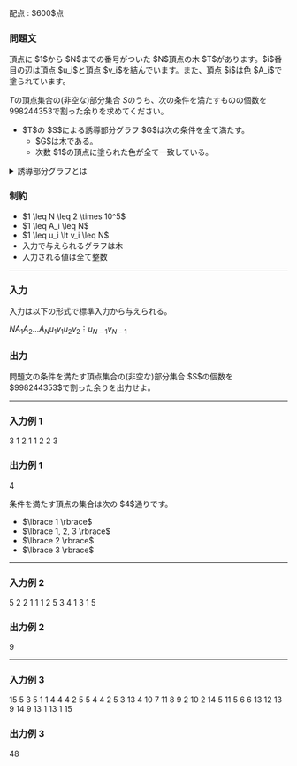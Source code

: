 
<div>

<span>

<span>

<p>
配点 : $600$点
</p>

<div>

<section>

### **問題文**

<p>
頂点に $1$から $N$までの番号がついた $N$頂点の木 $T$があります。$i$番目の辺は頂点 $u_i$と頂点 $v_i$を結んでいます。また、頂点 $i$は色 $A_i$で塗られています。

$T$の頂点集合の(非空な)部分集合 $S$のうち、次の条件を満たすものの個数を $998244353$で割った余りを求めてください。
</p>

<ul>

<li>
$T$の $S$による誘導部分グラフ $G$は次の条件を全て満たす。
<ul>

<li>
$G$は木である。
</li>

<li>
次数 $1$の頂点に塗られた色が全て一致している。
</li>

</ul>

</li>

</ul>

<details>

<summary>
誘導部分グラフとは
  
</summary>
$S$をグラフ $G$の頂点の部分集合とします。このとき、$G$の $S$による誘導部分グラフとは、頂点集合が $S$で、辺集合が「$G$の辺であって両端が $S$に含まれるもの全て」であるようなグラフです。

</details>

</section>

</div>

<div>

<section>

### **制約**

<ul>

<li>
$1 \leq N \leq 2 \times 10^5$
</li>

<li>
$1 \leq A_i \leq N$
</li>

<li>
$1 \leq u_i \lt v_i \leq N$
</li>

<li>
入力で与えられるグラフは木
</li>

<li>
入力される値は全て整数
</li>

</ul>

</section>

</div>

---

<div>

<div>

<section>

### **入力**

<p>
入力は以下の形式で標準入力から与えられる。
</p>

<div>

$N$$A_1$$A_2$$\dots$$A_N$$u_1$$v_1$$u_2$$v_2$$\vdots$$u_{N-1}$$v_{N-1}$
</div>

</section>

</div>

<div>

<section>

### **出力**

<p>
問題文の条件を満たす頂点集合の(非空な)部分集合 $S$の個数を $998244353$で割った余りを出力せよ。
</p>

</section>

</div>

</div>

---

<div>

<section>

### **入力例 1**

<div>

3
1 2 1
1 2
2 3

</div>

</section>

</div>

<div>

<section>

### **出力例 1**

<div>

4

</div>

<p>
条件を満たす頂点の集合は次の $4$通りです。
</p>

<ul>

<li>
$\lbrace 1 \rbrace$
</li>

<li>
$\lbrace 1, 2, 3 \rbrace$
</li>

<li>
$\lbrace 2 \rbrace$
</li>

<li>
$\lbrace 3 \rbrace$
</li>

</ul>

</section>

</div>

---

<div>

<section>

### **入力例 2**

<div>

5
2 2 1 1 1
2 5
3 4
1 3
1 5

</div>

</section>

</div>

<div>

<section>

### **出力例 2**

<div>

9

</div>

</section>

</div>

---

<div>

<section>

### **入力例 3**

<div>

15
5 3 5 1 1 4 4 4 2 5 5 4 4 2 5
3 13
4 10
7 11
8 9
2 10
2 14
5 11
5 6
6 13
12 13
9 14
9 13
1 13
1 15

</div>

</section>

</div>

<div>

<section>

### **出力例 3**

<div>

48

</div>

</section>

</div>

</span>

</span>

</div>
